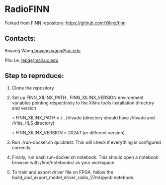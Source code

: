 # RadioFINN

Forked from FINN repository: https://github.com/Xilinx/finn

## Contacts:
Boyang Wang,boyang.wang@uc.edu

Phu Le, lepq@mail.uc.edu

## Step to reproduce:
1. Clone the repository
2. Set up FINN_XILINX_PATH , FINN_XILINX_VERSION environment variables pointing respectively to the Xilinx tools installation directory and version

   ◦ FINN_XILINX_PATH = /.../Vivado (directory should have /Vivado and /Vitis_HLS directory)
   
   ◦ FINN_XILINX_VERSION = 2024.1 (or different version)

3. Run ./run-docker.sh quicktest. This will check if everything is configured correctly. 
4. Finally, run bash run-docker.sh notebook. This should open a notebook browser with /finn/notebooks/ as your workspace.
5. To train and export driver file on FPGA, follow the build_and_export_model_driver_radio_27ml.ipynb notebook.
